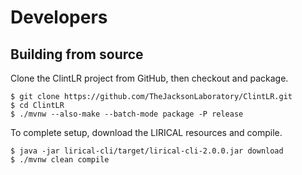 # Developers


## Building from source



Clone the ClintLR project from GitHub, then checkout and package.

```
$ git clone https://github.com/TheJacksonLaboratory/ClintLR.git
$ cd ClintLR
$ ./mvnw --also-make --batch-mode package -P release
```


To complete setup, download the LIRICAL resources and compile.

```
$ java -jar lirical-cli/target/lirical-cli-2.0.0.jar download
$ ./mvnw clean compile
```


